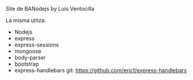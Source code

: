 Site de BANodejs by Luis Ventocilla

La misma utilza:

- Nodejs
- express
- express-sessions
- mongoose
- body-parser
- bootstrap
- express-handlebars git: https://github.com/ericf/express-handlebars
